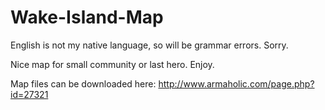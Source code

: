 # Wake-Island-Map

English is not my native language, so will be grammar errors. Sorry.

Nice map for small community or last hero.
Enjoy.

Map files can be downloaded here:
http://www.armaholic.com/page.php?id=27321
